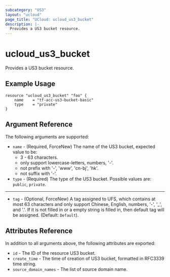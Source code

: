 ```yaml
---
subcategory: "US3"
layout: "ucloud"
page_title: "UCloud: ucloud_us3_bucket"
description: |-
  Provides a US3 bucket resource.
---
```


# ucloud_us3_bucket

Provides a US3 bucket resource.

## Example Usage

```hcl
resource "ucloud_us3_bucket" "foo" {
	name  	= "tf-acc-us3-bucket-basic"
    type    = "private"
}
```

## Argument Reference

The following arguments are supported:

* `name` - (Required, ForceNew) The name of the US3 bucket, expected value to be:
    - 3 - 63 characters.
    - only support lowercase-letters, numbers, '-'.
    - not prefix with '-', 'www', 'cn-bj', 'hk'.
    - not suffix with '-'.
* `type` - (Required) The type of the US3 bucket. Possible values are: `public`, `private`.

- - -

* `tag` - (Optional, ForceNew) A tag assigned to UFS, which contains at most 63 characters and only support Chinese, English, numbers, '-', '_', and '.'. If it is not filled in or a empty string is filled in, then default tag will be assigned. (Default: `Default`).

## Attributes Reference

In addition to all arguments above, the following attributes are exported:

* `id` - The ID of the resource US3 bucket.
* `create_time` - The time of creation of US3 bucket, formatted in RFC3339 time string.
* `source_domain_names` - The list of source domain name.